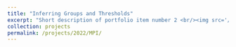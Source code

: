 ```yaml
---
title: "Inferring Groups and Thresholds"
excerpt: "Short description of portfolio item number 2 <br/><img src='/images/500x300.png'>"
collection: projects
permalink: /projects/2022/MPI/
---
```


<!-- This is an item in your portfolio. It can be have images or nice text. If you name the file .md, it will be parsed as markdown. If you name the file .html, it will be parsed as HTML.  -->
